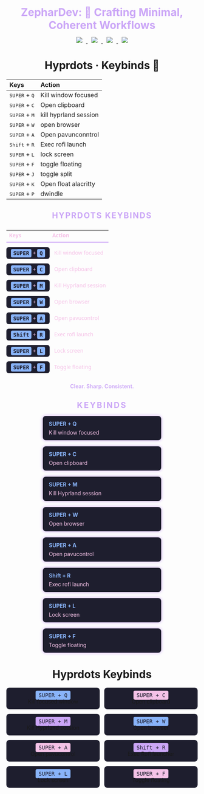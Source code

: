 <h1 align="center" style="color:#cba6f7; margin-bottom:0.2em;">
  ZepharDev: 🍁 Crafting Minimal, Coherent Workflows
</h1>

<p align="center">
  <a href="https://github.com/ZepharDev/hyprdots/stargazers">
    <img src="https://img.shields.io/github/stars/ZepharDev/hyprdots?color=cba6f7&style=for-the-badge&label=Stars&labelColor=1e1e2e&logo=github&logoColor=white" style="margin: 0 10px;">
  </a>
  <a href="https://github.com/ZepharDev/hyprdots/network/members">
    <img src="https://img.shields.io/github/forks/ZepharDev/hyprdots?color=cba6f7&style=for-the-badge&label=Forks&labelColor=1e1e2e&logo=github&logoColor=white" style="margin: 0 10px;">
  </a> <a href="https://github.com/ZepharDev/hyprdots/commits">
    <img src="https://img.shields.io/github/commit-activity/y/ZepharDev/hyprdots?color=eba0ac&style=for-the-badge&label=Commits&labelColor=1e1e2e&logo=git&logoColor=white" style="margin: 0 10px;"> </a>  <a href="https://github.com/ZepharDev/hyprdots/commits">
    <img src="https://img.shields.io/github/last-commit/ZepharDev/hyprdots?color=f9e2af&style=for-the-badge&label=Last%20Commit&labelColor=1e1e2e&logo=github&logoColor=white" style="margin: 0 10px;">
  </a>
</p>
<h1 align="center">Hyprdots · Keybinds 🍁</h1>


| Keys                                                 | Action                          |
| :--------------------------------------------------- | :------------------------------ |
| <kbd>SUPER</kbd> + <kbd>Q</kbd>                       | Kill window focused            |
| <kbd>SUPER</kbd> + <kbd>C</kbd>                       | Open clipboard           |
| <kbd>SUPER</kbd> + <kbd>M</kbd>                 | kill hyprland session           |
| <kbd>SUPER</kbd> + <kbd>W</kbd>                      | open browser                    |
| <kbd>SUPER</kbd> + <kbd>A</kbd>                      | Open pavunconntrol                    |
| <kbd>Shift</kbd> + <kbd>R</kbd>                    | Exec rofi launch              |
| <kbd>SUPER</kbd> + <kbd>L</kbd>                      | lock screen                     |
| <kbd>SUPER</kbd> + <kbd>F</kbd>                      | toggle floating              |
| <kbd>SUPER</kbd> + <kbd>J</kbd>                      | toggle split                     |
| <kbd>SUPER</kbd> + <kbd>K</kbd>                      |  Open float alacritty         |
| <kbd>SUPER</kbd> + <kbd>P</kbd>                      | dwindle                   |

<h2 align="center" style="margin-bottom: 8px; color:#cba6f7; font-weight: 700; letter-spacing: 2px;">
  HYPRDOTS KEYBINDS
</h2>

<table align="center" style="border-collapse: separate; border-spacing: 0 12px; font-family: 'Segoe UI', Tahoma, Geneva, Verdana, sans-serif; font-size: 14px; color: #f5c2e7; max-width: 500px;">
  <thead>
    <tr>
      <th style="text-align: left; padding-bottom: 8px; border-bottom: 2px solid #cba6f7;">Keys</th>
      <th style="text-align: left; padding-bottom: 8px; border-bottom: 2px solid #cba6f7;">Action</th>
    </tr>
  </thead>
  <tbody>
    <tr>
      <td style="padding: 6px 12px; background-color: #1e1e2e; border-radius: 6px;">
        <kbd style="background:#89b4fa; color:#1e1e2e; padding: 3px 6px; border-radius:4px; font-weight:700;">SUPER</kbd> + <kbd style="background:#89b4fa; color:#1e1e2e; padding: 3px 6px; border-radius:4px; font-weight:700;">Q</kbd>
      </td>
      <td style="padding-left: 12px;">Kill window focused</td>
    </tr>
    <tr>
      <td style="padding: 6px 12px; background-color: #1e1e2e; border-radius: 6px;">
        <kbd style="background:#89b4fa; color:#1e1e2e; padding: 3px 6px; border-radius:4px; font-weight:700;">SUPER</kbd> + <kbd style="background:#89b4fa; color:#1e1e2e; padding: 3px 6px; border-radius:4px; font-weight:700;">C</kbd>
      </td>
      <td style="padding-left: 12px;">Open clipboard</td>
    </tr>
    <tr>
      <td style="padding: 6px 12px; background-color: #1e1e2e; border-radius: 6px;">
        <kbd style="background:#89b4fa; color:#1e1e2e; padding: 3px 6px; border-radius:4px; font-weight:700;">SUPER</kbd> + <kbd style="background:#89b4fa; color:#1e1e2e; padding: 3px 6px; border-radius:4px; font-weight:700;">M</kbd>
      </td>
      <td style="padding-left: 12px;">Kill Hyprland session</td>
    </tr>
    <tr>
      <td style="padding: 6px 12px; background-color: #1e1e2e; border-radius: 6px;">
        <kbd style="background:#89b4fa; color:#1e1e2e; padding: 3px 6px; border-radius:4px; font-weight:700;">SUPER</kbd> + <kbd style="background:#89b4fa; color:#1e1e2e; padding: 3px 6px; border-radius:4px; font-weight:700;">W</kbd>
      </td>
      <td style="padding-left: 12px;">Open browser</td>
    </tr>
    <tr>
      <td style="padding: 6px 12px; background-color: #1e1e2e; border-radius: 6px;">
        <kbd style="background:#89b4fa; color:#1e1e2e; padding: 3px 6px; border-radius:4px; font-weight:700;">SUPER</kbd> + <kbd style="background:#89b4fa; color:#1e1e2e; padding: 3px 6px; border-radius:4px; font-weight:700;">A</kbd>
      </td>
      <td style="padding-left: 12px;">Open pavucontrol</td>
    </tr>
    <tr>
      <td style="padding: 6px 12px; background-color: #1e1e2e; border-radius: 6px;">
        <kbd style="background:#89b4fa; color:#1e1e2e; padding: 3px 6px; border-radius:4px; font-weight:700;">Shift</kbd> + <kbd style="background:#89b4fa; color:#1e1e2e; padding: 3px 6px; border-radius:4px; font-weight:700;">R</kbd>
      </td>
      <td style="padding-left: 12px;">Exec rofi launch</td>
    </tr>
    <tr>
      <td style="padding: 6px 12px; background-color: #1e1e2e; border-radius: 6px;">
        <kbd style="background:#89b4fa; color:#1e1e2e; padding: 3px 6px; border-radius:4px; font-weight:700;">SUPER</kbd> + <kbd style="background:#89b4fa; color:#1e1e2e; padding: 3px 6px; border-radius:4px; font-weight:700;">L</kbd>
      </td>
      <td style="padding-left: 12px;">Lock screen</td>
    </tr>
    <tr>
      <td style="padding: 6px 12px; background-color: #1e1e2e; border-radius: 6px;">
        <kbd style="background:#89b4fa; color:#1e1e2e; padding: 3px 6px; border-radius:4px; font-weight:700;">SUPER</kbd> + <kbd style="background:#89b4fa; color:#1e1e2e; padding: 3px 6px; border-radius:4px; font-weight:700;">F</kbd>
      </td>
      <td style="padding-left: 12px;">Toggle floating</td>
    </tr>
  </tbody>
</table>

<p align="center" style="color:#cba6f7; font-weight: 600; margin-top: 14px;">
  Clear. Sharp. Consistent.
</p>

<h2 align="center" style="color:#cba6f7; font-weight: 700; letter-spacing: 3px; margin-bottom: 1rem;">
  KEYBINDS
</h2>

<div style="display: flex; flex-wrap: wrap; justify-content: center; gap: 16px; max-width: 600px; margin: auto;">

  <div style="background:#1e1e2e; border-radius: 8px; padding: 12px 16px; width: 280px; box-shadow: 0 0 8px #cba6f7;">
    <div style="font-weight: 700; color:#89b4fa; margin-bottom: 6px;">SUPER + Q</div>
    <div style="color:#f5c2e7;">Kill window focused</div>
  </div>

  <div style="background:#1e1e2e; border-radius: 8px; padding: 12px 16px; width: 280px; box-shadow: 0 0 8px #cba6f7;">
    <div style="font-weight: 700; color:#89b4fa; margin-bottom: 6px;">SUPER + C</div>
    <div style="color:#f5c2e7;">Open clipboard</div>
  </div>

  <div style="background:#1e1e2e; border-radius: 8px; padding: 12px 16px; width: 280px; box-shadow: 0 0 8px #cba6f7;">
    <div style="font-weight: 700; color:#89b4fa; margin-bottom: 6px;">SUPER + M</div>
    <div style="color:#f5c2e7;">Kill Hyprland session</div>
  </div>

  <div style="background:#1e1e2e; border-radius: 8px; padding: 12px 16px; width: 280px; box-shadow: 0 0 8px #cba6f7;">
    <div style="font-weight: 700; color:#89b4fa; margin-bottom: 6px;">SUPER + W</div>
    <div style="color:#f5c2e7;">Open browser</div>
  </div>

  <div style="background:#1e1e2e; border-radius: 8px; padding: 12px 16px; width: 280px; box-shadow: 0 0 8px #cba6f7;">
    <div style="font-weight: 700; color:#89b4fa; margin-bottom: 6px;">SUPER + A</div>
    <div style="color:#f5c2e7;">Open pavucontrol</div>
  </div>

  <div style="background:#1e1e2e; border-radius: 8px; padding: 12px 16px; width: 280px; box-shadow: 0 0 8px #cba6f7;">
    <div style="font-weight: 700; color:#89b4fa; margin-bottom: 6px;">Shift + R</div>
    <div style="color:#f5c2e7;">Exec rofi launch</div>
  </div>

  <div style="background:#1e1e2e; border-radius: 8px; padding: 12px 16px; width: 280px; box-shadow: 0 0 8px #cba6f7;">
    <div style="font-weight: 700; color:#89b4fa; margin-bottom: 6px;">SUPER + L</div>
    <div style="color:#f5c2e7;">Lock screen</div>
  </div>

  <div style="background:#1e1e2e; border-radius: 8px; padding: 12px 16px; width: 280px; box-shadow: 0 0 8px #cba6f7;">
    <div style="font-weight: 700; color:#89b4fa; margin-bottom: 6px;">SUPER + F</div>
    <div style="color:#f5c2e7;">Toggle floating</div>
  </div>

</div>

<h1 align="center">Hyprdots Keybinds</h1>

<div align="center" style="display:grid; grid-template-columns:1fr 1fr; gap:12px; max-width:600px;">

  <div style="background:#1e1e2e; padding:12px; border-radius:8px; text-align:center;">
    <kbd style="background:#89b4fa; color:#1e1e2e; padding:4px 8px; border-radius:4px;">SUPER + Q</kbd><br>
    Kill focused window
  </div>

  <div style="background:#1e1e2e; padding:12px; border-radius:8px; text-align:center;">
    <kbd style="background:#f5c2e7; color:#1e1e2e; padding:4px 8px; border-radius:4px;">SUPER + C</kbd><br>
    Open clipboard
  </div>

  <div style="background:#1e1e2e; padding:12px; border-radius:8px; text-align:center;">
    <kbd style="background:#cba6f7; color:#1e1e2e; padding:4px 8px; border-radius:4px;">SUPER + M</kbd><br>
    Kill Hyprland session
  </div>

  <div style="background:#1e1e2e; padding:12px; border-radius:8px; text-align:center;">
    <kbd style="background:#89b4fa; color:#1e1e2e; padding:4px 8px; border-radius:4px;">SUPER + W</kbd><br>
    Open browser
  </div>

  <div style="background:#1e1e2e; padding:12px; border-radius:8px; text-align:center;">
    <kbd style="background:#f5c2e7; color:#1e1e2e; padding:4px 8px; border-radius:4px;">SUPER + A</kbd><br>
    Open pavucontrol
  </div>

  <div style="background:#1e1e2e; padding:12px; border-radius:8px; text-align:center;">
    <kbd style="background:#cba6f7; color:#1e1e2e; padding:4px 8px; border-radius:4px;">Shift + R</kbd><br>
    Exec Rofi launcher
  </div>

  <div style="background:#1e1e2e; padding:12px; border-radius:8px; text-align:center;">
    <kbd style="background:#89b4fa; color:#1e1e2e; padding:4px 8px; border-radius:4px;">SUPER + L</kbd><br>
    Lock screen
  </div>

  <div style="background:#1e1e2e; padding:12px; border-radius:8px; text-align:center;">
    <kbd style="background:#f5c2e7; color:#1e1e2e; padding:4px 8px; border-radius:4px;">SUPER + F</kbd><br>
    Toggle floating
  </div>

</div>